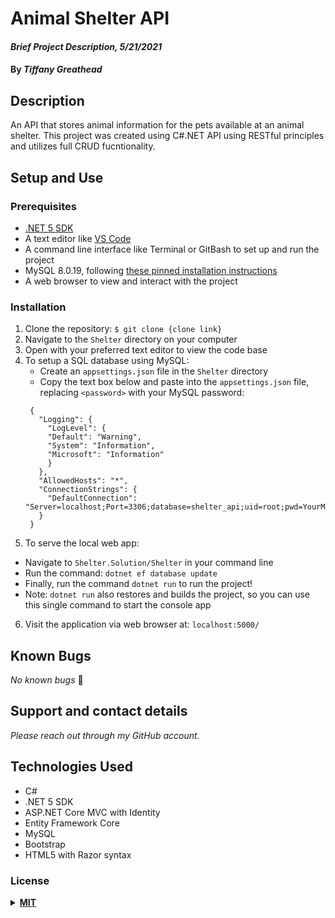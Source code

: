 # Animal Shelter API

#### _Brief Project Description, 5/21/2021_

#### By _**Tiffany Greathead**_

## Description

An API that stores animal information for the pets available at an animal shelter. This project was created using C#.NET API using RESTful principles and utilizes full CRUD fucntionality.

## Setup and Use

### Prerequisites

- [.NET 5 SDK](https://dotnet.microsoft.com/download/dotnet/5.0)
- A text editor like [VS Code](https://code.visualstudio.com/)
- A command line interface like Terminal or GitBash to set up and run the project
- MySQL 8.0.19, following [these pinned installation instructions](https://web.archive.org/web/20210521163651/https://www.learnhowtoprogram.com/c-and-net/getting-started-with-c/installing-and-configuring-mysql)
- A web browser to view and interact with the project

### Installation

1. Clone the repository: `$ git clone {clone link}`
2. Navigate to the `Shelter` directory on your computer
3. Open with your preferred text editor to view the code base
4. To setup a SQL database using MySQL:
   - Create an `appsettings.json` file in the `Shelter` directory
   - Copy the text box below and paste into the `appsettings.json` file, replacing `<password>` with your MySQL password:
   ```
    {
      "Logging": {
        "LogLevel": {
        "Default": "Warning",
        "System": "Information",
        "Microsoft": "Information"
        }
      },
      "AllowedHosts": "*",
      "ConnectionStrings": {
        "DefaultConnection": "Server=localhost;Port=3306;database=shelter_api;uid=root;pwd=YourMySQLPasswordHere;"
      }
    }
   ```
5. To serve the local web app:

- Navigate to `Shelter.Solution/Shelter` in your command line
- Run the command: `dotnet ef database update`
- Finally, run the command `dotnet run` to run the project!
- Note: `dotnet run` also restores and builds the project, so you can use this single command to start the console app

6. Visit the application via web browser at: `localhost:5000/`

## Known Bugs

_No known bugs_ :bug:

## Support and contact details

_Please reach out through my GitHub account._

## Technologies Used

- C#
- .NET 5 SDK
- ASP.NET Core MVC with Identity
- Entity Framework Core
- MySQL
- Bootstrap
- HTML5 with Razor syntax

### License

<details>
<summary><a href="https://opensource.org/licenses/MIT"><strong>MIT</strong></a></summary>
<pre>
MIT License

Copyright (c) 2021 Tiffany Greathead

Permission is hereby granted, free of charge, to any person obtaining a copy
of this software and associated documentation files (the "Software"), to deal
in the Software without restriction, including without limitation the rights
to use, copy, modify, merge, publish, distribute, sublicense, and/or sell
copies of the Software, and to permit persons to whom the Software is
furnished to do so, subject to the following conditions:

The above copyright notice and this permission notice shall be included in all
copies or substantial portions of the Software.

THE SOFTWARE IS PROVIDED "AS IS", WITHOUT WARRANTY OF ANY KIND, EXPRESS OR
IMPLIED, INCLUDING BUT NOT LIMITED TO THE WARRANTIES OF MERCHANTABILITY,
FITNESS FOR A PARTICULAR PURPOSE AND NONINFRINGEMENT. IN NO EVENT SHALL THE
AUTHORS OR COPYRIGHT HOLDERS BE LIABLE FOR ANY CLAIM, DAMAGES OR OTHER
LIABILITY, WHETHER IN AN ACTION OF CONTRACT, TORT OR OTHERWISE, ARISING FROM,
OUT OF OR IN CONNECTION WITH THE SOFTWARE OR THE USE OR OTHER DEALINGS IN THE
SOFTWARE.

</pre>
</details>
